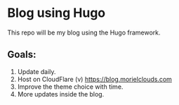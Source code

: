 # Blog using Hugo 
This repo will be my blog using the Hugo framework.

## Goals:
1. Update daily.
2. Host on CloudFlare (v)
  https://blog.morielclouds.com 
3. Improve the theme choice with time.
4. More updates inside the blog.

